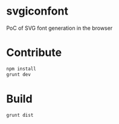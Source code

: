 # svgiconfont

PoC of SVG font generation in the browser

# Contribute
```sh
npm install
grunt dev
```

# Build
```sh
grunt dist
```
